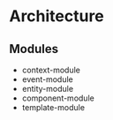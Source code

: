 # Architecture

## Modules

 - context-module
 - event-module
 - entity-module
 - component-module
 - template-module

